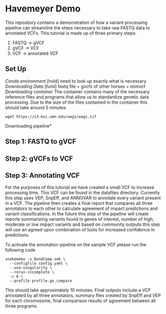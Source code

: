 # Havemeyer Demo
This repository contains a demonstration of how a variant processing pipeline can streamline the steps necessary to take raw FASTQ data to annotated VCFs. This tutorial is made up of three primary steps:
  1. FASTQ -> gVCF
  2. gVCF -> VCF
  3. VCF -> annotated VCF

## Set Up
*Conda environment*
[hold] need to look up exactly what is necessary
*Downloading Data*
[hold] fastq file + gvcfs of other horses + minivcf
*Downloading container*
The container contains many of the necessary reference files and programs that allow us to standardize genetic data processing. Due to the size of the files contained in the container this should take around 5 minutes. 
```
wget https://s3.msi.umn.edu/wags/wags.sif
```
Downloading pipeline*
 
## Step 1: FASTQ to gVCF

## Step 2: gVCFs to VCF

## Step 3: Annotating VCF
For the purposes of this tutorial we have created a small VCF to increase processing time. This VCF can be found in the datafiles directory. Currently this step uses VEP, SnpEff, and ANNOVAR to annotate every variant present in a VCF. The pipeline then creates a final report that compares all three annotators to each other to calculate agreement of impact predictions and variant classifications. In the future this step of the pipeline will create reports summarizing variants found in genes of interest, number of high, moderate or low impact variants and based on community outputs this step will use an agreed upon combination of tools for increased confidence in predictions. 

To activate the annotation pipeline on the sample VCF please run the following code

```
snakemake -s BandComp.smk \
  --configfile config.yaml \
  --use-singularity \
  --rerun-incomplete \
  -c 6 \
  --profile profile.go_compare
```
This should take approximately 10 minutes. 
Final outputs include a VCF annotated by all three annotators, summary files created by SnpEff and VEP for each chromosome, final comparison results of agreement between all three programs
 

